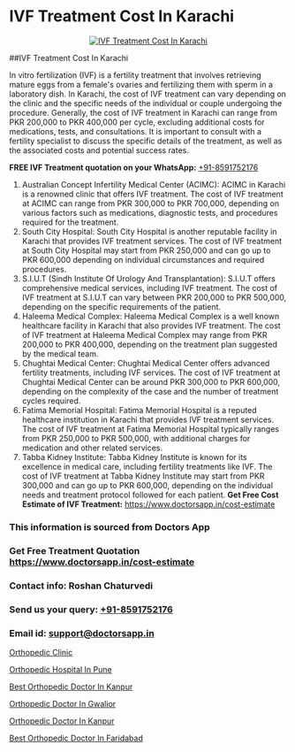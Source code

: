 # IVF Treatment Cost In Karachi

<p align="center">
  <a href="https://doctorsapp.in/treatment/ivf-treatment">
    <img src="https://doctorsapp.co.in/uploads/treatment_image/ICSI.jpg" alt="IVF Treatment Cost In Karachi">
  </a>
</p>
##IVF Treatment Cost In Karachi

In vitro fertilization (IVF) is a fertility treatment that involves retrieving mature eggs from a female's ovaries and fertilizing them with sperm in a laboratory dish. In Karachi, the cost of IVF treatment can vary depending on the clinic and the specific needs of the individual or couple undergoing the procedure. Generally, the cost of IVF treatment in Karachi can range from PKR 200,000 to PKR 400,000 per cycle, excluding additional costs for medications, tests, and consultations. It is important to consult with a fertility specialist to discuss the specific details of the treatment, as well as the associated costs and potential success rates.

**FREE IVF Treatment quotation on your WhatsApp:**  [+91-8591752176](https://api.whatsapp.com/send?phone=8591752176)

1) Australian Concept Infertility Medical Center (ACIMC): ACIMC in Karachi is a renowned clinic that offers IVF treatment. The cost of IVF treatment at ACIMC can range from PKR 300,000 to PKR 700,000, depending on various factors such as medications, diagnostic tests, and procedures required for the treatment.
2) South City Hospital: South City Hospital is another reputable facility in Karachi that provides IVF treatment services. The cost of IVF treatment at South City Hospital may start from PKR 250,000 and can go up to PKR 600,000 depending on individual circumstances and required procedures.
3) S.I.U.T (Sindh Institute Of Urology And Transplantation): S.I.U.T offers comprehensive medical services, including IVF treatment. The cost of IVF treatment at S.I.U.T can vary between PKR 200,000 to PKR 500,000, depending on the specific requirements of the patient.
4) Haleema Medical Complex: Haleema Medical Complex is a well known healthcare facility in Karachi that also provides IVF treatment. The cost of IVF treatment at Haleema Medical Complex may range from PKR 200,000 to PKR 400,000, depending on the treatment plan suggested by the medical team.
5) Chughtai Medical Center: Chughtai Medical Center offers advanced fertility treatments, including IVF services. The cost of IVF treatment at Chughtai Medical Center can be around PKR 300,000 to PKR 600,000, depending on the complexity of the case and the number of treatment cycles required.
6) Fatima Memorial Hospital: Fatima Memorial Hospital is a reputed healthcare institution in Karachi that provides IVF treatment services. The cost of IVF treatment at Fatima Memorial Hospital typically ranges from PKR 250,000 to PKR 500,000, with additional charges for medication and other related services.
7) Tabba Kidney Institute: Tabba Kidney Institute is known for its excellence in medical care, including fertility treatments like IVF. The cost of IVF treatment at Tabba Kidney Institute may start from PKR 300,000 and can go up to PKR 600,000, depending on the individual needs and treatment protocol followed for each patient.
**Get Free Cost Estimate of IVF Treatment:** https://www.doctorsapp.in/cost-estimate

### This information is sourced from Doctors App 
### Get Free Treatment Quotation https://www.doctorsapp.in/cost-estimate
### Contact info: Roshan Chaturvedi 
### Send us your query: [+91-8591752176](https://api.whatsapp.com/send?phone=8591752176) 
### Email id: support@doctorsapp.in

[Orthopedic Clinic](https://www.linkedin.com/pulse/orthopedic-clinic-doctorsappin-5jgbc?trackingId=kR92t0Qgeiot%2B7IwcS4A6A%3D%3D&lipi=urn%3Ali%3Apage%3Ad_flagship3_company_admin%3BcTUR6naWQkWjeA%2BR15noZQ%3D%3D)

[Orthopedic Hospital In Pune](https://www.linkedin.com/pulse/orthopedic-hospital-pune-knee-replacement-treatment-04jue?trackingId=FCcbUXQ%2FbmWDeeFpHBrl%2FA%3D%3D&lipi=urn%3Ali%3Apage%3Ad_flagship3_company_admin%3BII%2FSNcWiSiigR90SV5cfEQ%3D%3D)

[Best Orthopedic Doctor In Kanpur](https://medium.com/@vimalrana22/best-orthopedic-doctor-in-kanpur-29a81a7eb859)

[Orthopedic Doctor In Gwalior](https://medium.com/@vimalrana22/orthopedic-doctor-in-gwalior-db56315fa585)

[Orthopedic Doctor In Kanpur](https://doctors-apps.github.io/doctorsapp/orthopedic-doctor-in-kanpur)

[Best Orthopedic Doctor In Faridabad](https://doctors-apps.github.io/doctorsapp/best-orthopedic-doctor-in-faridabad)


